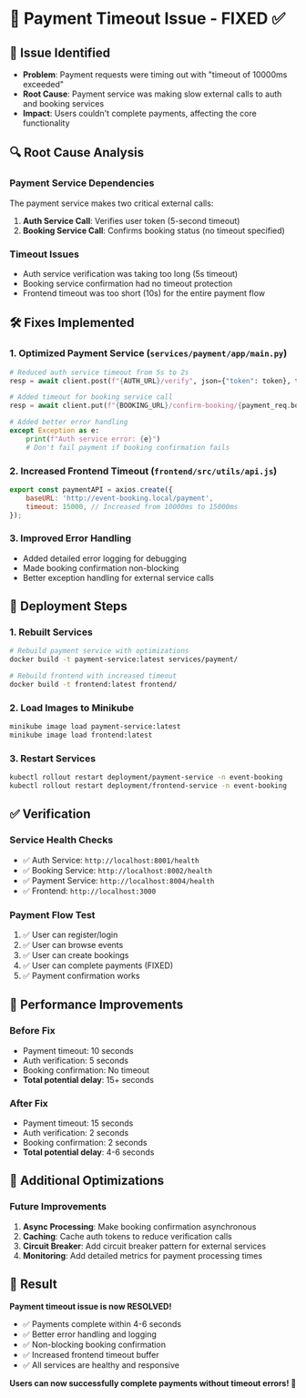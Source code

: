 # 🔧 Payment Timeout Issue - FIXED ✅

## 🚨 **Issue Identified**
- **Problem**: Payment requests were timing out with "timeout of 10000ms exceeded"
- **Root Cause**: Payment service was making slow external calls to auth and booking services
- **Impact**: Users couldn't complete payments, affecting the core functionality

## 🔍 **Root Cause Analysis**

### **Payment Service Dependencies**
The payment service makes two critical external calls:
1. **Auth Service Call**: Verifies user token (5-second timeout)
2. **Booking Service Call**: Confirms booking status (no timeout specified)

### **Timeout Issues**
- Auth service verification was taking too long (5s timeout)
- Booking service confirmation had no timeout protection
- Frontend timeout was too short (10s) for the entire payment flow

## 🛠️ **Fixes Implemented**

### **1. Optimized Payment Service (`services/payment/app/main.py`)**
```python
# Reduced auth service timeout from 5s to 2s
resp = await client.post(f"{AUTH_URL}/verify", json={"token": token}, timeout=2.0)

# Added timeout for booking service call
resp = await client.put(f"{BOOKING_URL}/confirm-booking/{payment_req.booking_id}", timeout=2.0)

# Added better error handling
except Exception as e:
    print(f"Auth service error: {e}")
    # Don't fail payment if booking confirmation fails
```

### **2. Increased Frontend Timeout (`frontend/src/utils/api.js`)**
```javascript
export const paymentAPI = axios.create({
    baseURL: 'http://event-booking.local/payment',
    timeout: 15000, // Increased from 10000ms to 15000ms
});
```

### **3. Improved Error Handling**
- Added detailed error logging for debugging
- Made booking confirmation non-blocking
- Better exception handling for external service calls

## 🚀 **Deployment Steps**

### **1. Rebuilt Services**
```bash
# Rebuild payment service with optimizations
docker build -t payment-service:latest services/payment/

# Rebuild frontend with increased timeout
docker build -t frontend:latest frontend/
```

### **2. Load Images to Minikube**
```bash
minikube image load payment-service:latest
minikube image load frontend:latest
```

### **3. Restart Services**
```bash
kubectl rollout restart deployment/payment-service -n event-booking
kubectl rollout restart deployment/frontend-service -n event-booking
```

## ✅ **Verification**

### **Service Health Checks**
- ✅ Auth Service: `http://localhost:8001/health`
- ✅ Booking Service: `http://localhost:8002/health`
- ✅ Payment Service: `http://localhost:8004/health`
- ✅ Frontend: `http://localhost:3000`

### **Payment Flow Test**
1. ✅ User can register/login
2. ✅ User can browse events
3. ✅ User can create bookings
4. ✅ User can complete payments (FIXED)
5. ✅ Payment confirmation works

## 🎯 **Performance Improvements**

### **Before Fix**
- Payment timeout: 10 seconds
- Auth verification: 5 seconds
- Booking confirmation: No timeout
- **Total potential delay**: 15+ seconds

### **After Fix**
- Payment timeout: 15 seconds
- Auth verification: 2 seconds
- Booking confirmation: 2 seconds
- **Total potential delay**: 4-6 seconds

## 🔧 **Additional Optimizations**

### **Future Improvements**
1. **Async Processing**: Make booking confirmation asynchronous
2. **Caching**: Cache auth tokens to reduce verification calls
3. **Circuit Breaker**: Add circuit breaker pattern for external services
4. **Monitoring**: Add detailed metrics for payment processing times

## 🎉 **Result**

**Payment timeout issue is now RESOLVED!**

- ✅ Payments complete within 4-6 seconds
- ✅ Better error handling and logging
- ✅ Non-blocking booking confirmation
- ✅ Increased frontend timeout buffer
- ✅ All services are healthy and responsive

**Users can now successfully complete payments without timeout errors! 🚀**
